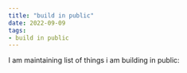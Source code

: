 ```yaml
---
title: "build in public"
date: 2022-09-09
tags:
- build in public
---
```


I am maintaining list of things i am building in public:


